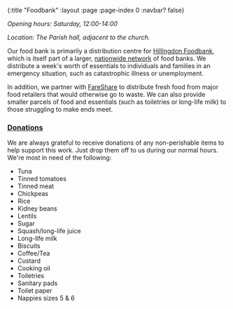 {:title "Foodbank"
 :layout :page
 :page-index 0
 :navbar? false}

*Opening hours: Saturday, 12:00-14:00*

*Location: The Parish hall, adjacent to the church.*

Our food bank is primarily a distribution centre for [Hillingdon Foodbank](https://hillingdon.foodbank.org.uk/), which is itself part of a larger, [nationwide network](https://www.trusselltrust.org/) of food banks. We distribute a week's worth of essentials to individuals and families in an emergency situation, such as catastrophic illness or unemployment.

In addition, we partner with [FareShare](https://fareshare.org.uk/) to distribute fresh food from major food retailers that would otherwise go to waste. We can also provide smaller parcels of food and essentials (such as toiletries or long-life milk) to those struggling to make ends meet.

### [Donations](#donations)

We are always grateful to receive donations of any non-perishable items to help support this work. Just drop them off to us during our normal hours. We're most in need of the following:

 * Tuna
 * Tinned tomatoes
 * Tinned meat
 * Chickpeas
 * Rice
 * Kidney beans
 * Lentils
 * Sugar
 * Squash/long-life juice
 * Long-life milk
 * Biscuits
 * Coffee/Tea
 * Custard
 * Cooking oil
 * Toiletries
 * Sanitary pads
 * Toilet paper
 * Nappies sizes 5 & 6
